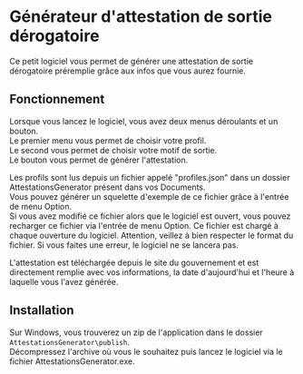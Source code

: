 # Générateur d'attestation de sortie dérogatoire

Ce petit logiciel vous permet de générer une attestation de sortie dérogatoire préremplie grâce aux infos que vous aurez fournie.

## Fonctionnement

Lorsque vous lancez le logiciel, vous avez deux menus déroulants et un bouton.  
Le premier menu vous permet de choisir votre profil.  
Le second vous permet de choisir votre motif de sortie.  
Le bouton vous permet de générer l'attestation.

Les profils sont lus depuis un fichier appelé "profiles.json" dans un dossier AttestationsGenerator présent dans vos Documents.  
Vous pouvez générer un squelette d'exemple de ce fichier grâce à l'entrée de menu Option.  
Si vous avez modifié ce fichier alors que le logiciel est ouvert, vous pouvez recharger ce fichier via l'entrée de menu Option.
Ce fichier est chargé à chaque ouverture du logiciel. Attention, veillez à bien respecter le format du fichier. Si vous faites une erreur, le logiciel ne se lancera pas.

L'attestation est téléchargée depuis le site du gouvernement et est directement remplie avec vos informations, la date d'aujourd'hui et l'heure à laquelle vous l'avez générée.

## Installation

Sur Windows, vous trouverez un zip de l'application dans le dossier `AttestationsGenerator\publish`.  
Décompressez l'archive où vous le souhaitez puis lancez le logiciel via le fichier AttestationsGenerator.exe.  

